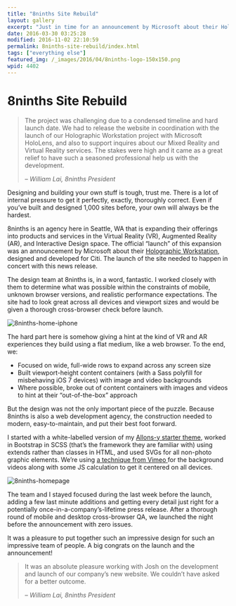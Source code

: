 ```yaml
---
title: "8ninths Site Rebuild"
layout: gallery
excerpt: "Just in time for an announcement by Microsoft about their HoloLens project, we launched a complete site rebuild for 8ninths, focusing on their VR and AR capabilities. "
date: 2016-03-30 03:25:28
modified: 2016-11-02 22:10:59
permalink: 8ninths-site-rebuild/index.html
tags: ["everything else"]
featured_img: /_images/2016/04/8ninths-logo-150x150.png
wpid: 4402
---
```


# 8ninths Site Rebuild

> The project was challenging due to a condensed timeline and hard launch date. We had to release the website in coordination with the launch of our Holographic Workstation project with Microsoft HoloLens, and also to support inquires about our Mixed Reality and Virtual Reality services. The stakes were high and it came as a great relief to have such a seasoned professional help us with the development.
> 
> *– William Lai, 8ninths President*

Designing and building your own stuff is tough, trust me. There is a lot of internal pressure to get it perfectly, exactly, thoroughly correct. Even if you’ve built and designed 1,000 sites before, your own will always be the hardest.

8ninths is an agency here in Seattle, WA that is expanding their offerings into products and services in the Virtual Reality (VR), Augmented Reality (AR), and Interactive Design space. The official “launch” of this expansion was an announcement by Microsoft about their [Holographic Workstation](http://8ninths.com/8ninths-develops-holographic-workstation-citi-traders-using-microsoft-hololens/), designed and developed for Citi. The launch of the site needed to happen in concert with this news release.

The design team at 8ninths is, in a word, fantastic. I worked closely with them to determine what was possible within the constraints of mobile, unknown browser versions, and realistic performance expectations. The site had to look great across all devices and viewport sizes and would be given a thorough cross-browser check before launch.

![8ninths-home-iphone](/_images/2016/03/8ninths-home-iphone.jpg)

The hard part here is somehow giving a hint at the kind of VR and AR experiences they build using a flat medium, like a web browser. To the end, we:

- Focused on wide, full-wide rows to expand across any screen size
- Built viewport-height content containers (with a Sass polyfill for misbehaving iOS 7 devices) with image and video backgrounds
- Where possible, broke out of content containers with images and videos to hint at their “out-of-the-box” approach

But the design was not the only important piece of the puzzle. Because 8ninths is also a web development agency, the construction needed to modern, easy-to-maintain, and put their best foot forward.

I started with a white-labelled version of my [Allons-y starter theme](/another-wordpress-starter-template/), worked in Bootstrap in SCSS (that’s the framework they are familiar with) using extends rather than classes in HTML, and used SVGs for all non-photo graphic elements. We’re using [a technique from Vimeo ](https://vimeo.com/forums/topic:278001)for the background videos along with some JS calculation to get it centered on all devices.

![8ninths-homepage](/_images/2016/04/8ninths-homepage.jpg)

The team and I stayed focused during the last week before the launch, adding a few last minute additions and getting every detail just right for a potentially once-in-a-company’s-lifetime press release. After a thorough round of mobile and desktop cross-browser QA, we launched the night before the announcement with zero issues.

It was a pleasure to put together such an impressive design for such an impressive team of people. A big congrats on the launch and the announcement!

> It was an absolute pleasure working with Josh on the development and launch of our company’s new website. We couldn’t have asked for a better outcome.
> 
> *– William Lai, 8ninths *President**